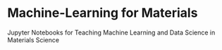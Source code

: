 # Machine-Learning for Materials
Jupyter Notebooks for Teaching Machine Learning and Data Science in Materials Science
